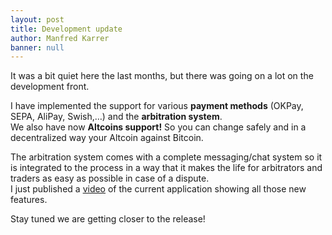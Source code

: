 ```yaml
---
layout: post
title: Development update
author: Manfred Karrer
banner: null
---
```

<p>It was a bit quiet here the last months, but there was going on a lot on the development front.</p>
<p>I have implemented the support for various
  <strong>payment methods</strong> (OKPay, SEPA, AliPay, Swish,&#8230;) and the
  <strong>arbitration system</strong>.<br/>
  We also have now
  <strong>Altcoins support!</strong> So you can change safely and in a decentralized way your Altcoin against Bitcoin.
</p>
<p>The arbitration system comes with a complete messaging/chat system so it is integrated to the process in a way that it makes the life for arbitrators and traders as easy as possible in case of a dispute.<br/>
  I just published a
  <a href="https://vimeo.com/131086362">video</a> of the current application showing all those new features.</p>
<p>Stay tuned we are getting closer to the release!</p>

